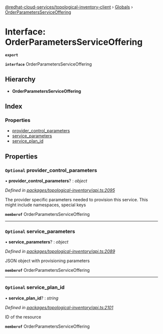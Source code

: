 [@redhat-cloud-services/topological-inventory-client](../README.md) › [Globals](../globals.md) › [OrderParametersServiceOffering](orderparametersserviceoffering.md)

# Interface: OrderParametersServiceOffering

**`export`** 

**`interface`** OrderParametersServiceOffering

## Hierarchy

* **OrderParametersServiceOffering**

## Index

### Properties

* [provider_control_parameters](orderparametersserviceoffering.md#optional-provider_control_parameters)
* [service_parameters](orderparametersserviceoffering.md#optional-service_parameters)
* [service_plan_id](orderparametersserviceoffering.md#optional-service_plan_id)

## Properties

### `Optional` provider_control_parameters

• **provider_control_parameters**? : *object*

*Defined in [packages/topological-inventory/api.ts:2095](https://github.com/leSamo/javascript-clients/blob/master/packages/topological-inventory/api.ts#L2095)*

The provider specific parameters needed to provision this service. This might include namespaces, special keys

**`memberof`** OrderParametersServiceOffering

___

### `Optional` service_parameters

• **service_parameters**? : *object*

*Defined in [packages/topological-inventory/api.ts:2089](https://github.com/leSamo/javascript-clients/blob/master/packages/topological-inventory/api.ts#L2089)*

JSON object with provisioning parameters

**`memberof`** OrderParametersServiceOffering

___

### `Optional` service_plan_id

• **service_plan_id**? : *string*

*Defined in [packages/topological-inventory/api.ts:2101](https://github.com/leSamo/javascript-clients/blob/master/packages/topological-inventory/api.ts#L2101)*

ID of the resource

**`memberof`** OrderParametersServiceOffering
